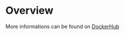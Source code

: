# Overview
More informations can be found on [DockerHub](https://hub.docker.com/r/jeffersonvantuir/symfony-php-apache)
